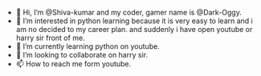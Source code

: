 - 👋 Hi, I’m @Shiva-kumar and my coder, gamer name is @Dark-Oggy.
- 👀 I’m interested in python learning because it is very easy to learn and i am no decided to my career plan. and suddenly i have open youtube or harry sir front of me.
- 🌱 I’m currently learning python on youtube.
- 💞️ I’m looking to collaborate on harry sir.
- 📫 How to reach me form youtube.

<!---
Dark-Oggy/Dark-Oggy is a ✨ special ✨ repository because its `README.md` (this file) appears on your GitHub profile.
You can click the Preview link to take a look at your changes.
--->
